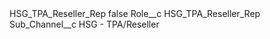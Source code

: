 <?xml version="1.0" encoding="UTF-8"?>
<CustomMetadata xmlns="http://soap.sforce.com/2006/04/metadata" xmlns:xsi="http://www.w3.org/2001/XMLSchema-instance" xmlns:xsd="http://www.w3.org/2001/XMLSchema">
    <label>HSG_TPA_Reseller_Rep</label>
    <protected>false</protected>
    <values>
        <field>Role__c</field>
        <value xsi:type="xsd:string">HSG_TPA_Reseller_Rep</value>
    </values>
    <values>
        <field>Sub_Channel__c</field>
        <value xsi:type="xsd:string">HSG - TPA/Reseller</value>
    </values>
</CustomMetadata>
